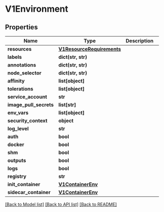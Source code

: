 # V1Environment

## Properties
Name | Type | Description | Notes
------------ | ------------- | ------------- | -------------
**resources** | [**V1ResourceRequirements**](V1ResourceRequirements.md) |  | [optional] 
**labels** | **dict(str, str)** |  | [optional] 
**annotations** | **dict(str, str)** |  | [optional] 
**node_selector** | **dict(str, str)** |  | [optional] 
**affinity** | **list[object]** |  | [optional] 
**tolerations** | **list[object]** |  | [optional] 
**service_account** | **str** |  | [optional] 
**image_pull_secrets** | **list[str]** |  | [optional] 
**env_vars** | **list[object]** |  | [optional] 
**security_context** | **object** |  | [optional] 
**log_level** | **str** |  | [optional] 
**auth** | **bool** |  | [optional] 
**docker** | **bool** |  | [optional] 
**shm** | **bool** |  | [optional] 
**outputs** | **bool** |  | [optional] 
**logs** | **bool** |  | [optional] 
**registry** | **str** |  | [optional] 
**init_container** | [**V1ContainerEnv**](V1ContainerEnv.md) |  | [optional] 
**sidecar_container** | [**V1ContainerEnv**](V1ContainerEnv.md) |  | [optional] 

[[Back to Model list]](../README.md#documentation-for-models) [[Back to API list]](../README.md#documentation-for-api-endpoints) [[Back to README]](../README.md)


